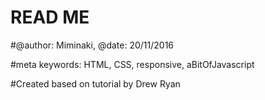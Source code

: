 # READ ME

#@author: Miminaki,  @date: 20/11/2016

#meta keywords: HTML, CSS, responsive, aBitOfJavascript

#Created based on tutorial by Drew Ryan
